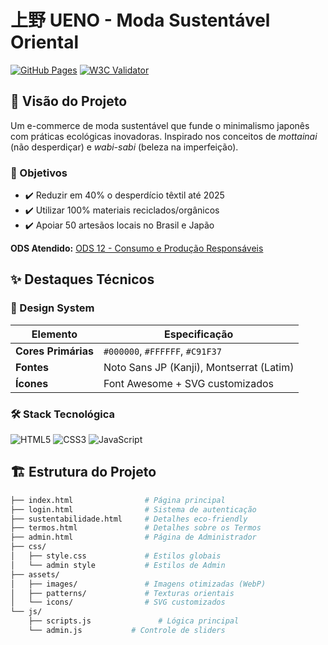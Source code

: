 # 上野 UENO - Moda Sustentável Oriental

[![GitHub Pages](https://img.shields.io/badge/Deploy-Live%20Demo-blue)](https://samueluenoutfpr.github.io/-UENO/)
[![W3C Validator](https://img.shields.io/badge/HTML5-Valid-brightgreen)](https://validator.w3.org/nu/?doc=https%3A%2F%2Fsamueluenoutfpr.github.io%2F-UENO%2F)

## 🌱 Visão do Projeto

Um e-commerce de moda sustentável que funde o minimalismo japonês com práticas ecológicas inovadoras. Inspirado nos conceitos de *mottainai* (não desperdiçar) e *wabi-sabi* (beleza na imperfeição).

### 🎯 Objetivos
- ✔️ Reduzir em 40% o desperdício têxtil até 2025
- ✔️ Utilizar 100% materiais reciclados/orgânicos
- ✔️ Apoiar 50 artesãos locais no Brasil e Japão

**ODS Atendido:** [ODS 12 - Consumo e Produção Responsáveis](https://brasil.un.org/pt-br/sdgs/12)

## ✨ Destaques Técnicos

### 🎨 Design System
| Elemento               | Especificação                          |
|------------------------|----------------------------------------|
| **Cores Primárias**    | `#000000`, `#FFFFFF`, `#C91F37`       |
| **Fontes**             | Noto Sans JP (Kanji), Montserrat (Latim) |
| **Ícones**             | Font Awesome + SVG customizados        |

### 🛠 Stack Tecnológica
<p align="left">
  <img src="https://img.shields.io/badge/HTML5-E34F26?style=for-the-badge&logo=html5&logoColor=white" alt="HTML5">
  <img src="https://img.shields.io/badge/CSS3-1572B6?style=for-the-badge&logo=css3&logoColor=white" alt="CSS3">
  <img src="https://img.shields.io/badge/JavaScript-F7DF1E?style=for-the-badge&logo=javascript&logoColor=black" alt="JavaScript">
</p>

## 🏗 Estrutura do Projeto

```bash
├── index.html                # Página principal
├── login.html                # Sistema de autenticação
├── sustentabilidade.html     # Detalhes eco-friendly
├── termos.html               # Detalhes sobre os Termos
├── admin.html                # Página de Administrador
├── css/
│   ├── style.css             # Estilos globais
│   └── admin style           # Estilos de Admin
├── assets/
│   ├── images/               # Imagens otimizadas (WebP)
│   ├── patterns/             # Texturas orientais
│   └── icons/                # SVG customizados
└── js/
    ├── scripts.js               # Lógica principal
    └── admin.js           # Controle de sliders

